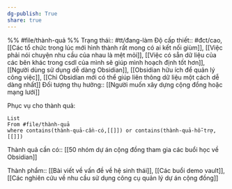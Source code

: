```yaml
---
dg-publish: True
share: true
---
```

%%
#file/thành-quả
%%
Trạng thái:: #tt/đang-làm
Độ cấp thiết:: #đct/cao, [[Các tổ chức trong lúc mới hình thành rất mong có ai kết nối giùm]], [[Việc phải nói chuyện nhu cầu của nhau là mệt mỏi]], [[Việc có sẵn dữ liệu của các bên khác trong csdl của mình sẽ giúp mình hoạch định tốt hơn]], [[Người dùng sử dụng dễ dàng Obsidian]], [[Obsidian hữu ích để quản lý công việc]], [[Chỉ Obsidian mới có thể giúp liên thông dữ liệu một cách dễ dàng nhất]]
Đối tượng thụ hưởng:: [[Người muốn xây dựng cộng đồng hoặc mạng lưới]]

Phục vụ cho thành quả:
```dataview
List 
From #file/thành-quả 
where contains(thành-quả-cần-có,[[]]) or contains(thành-quả-hỗ-trợ,[[]]) 
```
Thành quả cần có:: [[50 nhóm dự án cộng đồng tham gia các buổi học về Obsidian]]


Thành phẩm:: [[Bài viết về vấn đề về hệ sinh thái]], [[Các buổi demo vault]], [[Các nghiên cứu về nhu cầu sử dụng công cụ quản lý dự án cộng đồng]]
